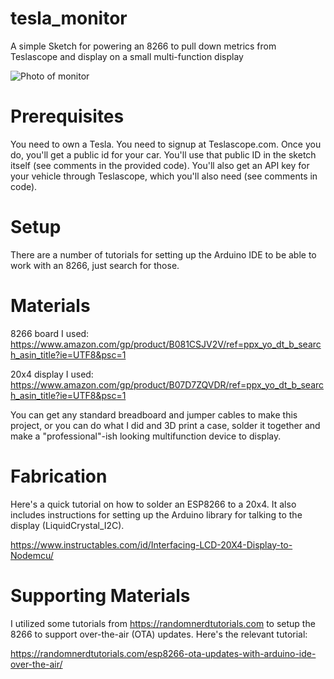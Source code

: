 # tesla_monitor
A simple Sketch for powering an 8266 to pull down metrics from Teslascope and display on a small multi-function display

![Photo of monitor](https://github.com/bdeakin/tesla_monitor/issues/1#issue-690169324)

# Prerequisites

You need to own a Tesla. You need to signup at Teslascope.com. Once you do, you'll get a public id for your car. You'll use that public ID in the sketch itself (see comments in the provided code). You'll also get an API key for your vehicle through Teslascope, which you'll also need (see comments in code).

# Setup

There are a number of tutorials for setting up the Arduino IDE to be able to work with an 8266, just search for those.

# Materials

8266 board I used: https://www.amazon.com/gp/product/B081CSJV2V/ref=ppx_yo_dt_b_search_asin_title?ie=UTF8&psc=1

20x4 display I used: https://www.amazon.com/gp/product/B07D7ZQVDR/ref=ppx_yo_dt_b_search_asin_title?ie=UTF8&psc=1

You can get any standard breadboard and jumper cables to make this project, or you can do what I did and 3D print a case, solder it together and make a "professional"-ish looking multifunction device to display.

# Fabrication

Here's a quick tutorial on how to solder an ESP8266 to a 20x4. It also includes instructions for setting up the Arduino library for talking to the display (LiquidCrystal_I2C).

https://www.instructables.com/id/Interfacing-LCD-20X4-Display-to-Nodemcu/

# Supporting Materials

I utilized some tutorials from https://randomnerdtutorials.com to setup the 8266 to support over-the-air (OTA) updates. Here's the relevant tutorial:

https://randomnerdtutorials.com/esp8266-ota-updates-with-arduino-ide-over-the-air/


